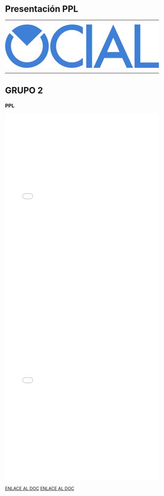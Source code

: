 # Presentación PPL
---

<MDXLayout>
  <img src="https://github.com/ispp-2324-ocial/KB/blob/main/assets/Texto_Ocial.png?raw=true" alt="Texto_Ocial" className="img-centered img-custom-height" />
</MDXLayout>

---

# GRUPO 2
### PPL

<MDXLayout>
  <embed src="/assets/files/Presentación_WPL-2bea85ea8d337339ed3fd5d131fd2d24.pdf" type="application/pdf" width="100%" height="600px" />
  <embed src="/assets/files/Presentación_Marketing-2fee2759990fb90d49b20d8dc3a9d6ff.pdf" type="application/pdf" width="100%" height="600px" />
</MDXLayout>

[ENLACE AL DOC](../../static/PDFs/Presentación_WPL.pdf)
[ENLACE AL DOC](../../static/PDFs/Presentación_Marketing.pdf)
